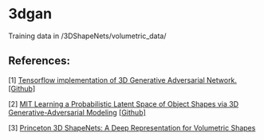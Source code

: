 # 3dgan
Training data in /3DShapeNets/volumetric_data/


## References:
[1]
[Tensorflow implementation of 3D Generative Adversarial Network.](https://meetshah1995.github.io/gan/deep-learning/tensorflow/visdom/2017/04/01/3d-generative-adverserial-networks-for-volume-classification-and-generation.html "")
[[Github]](https://github.com/meetshah1995/tf-3dgan "")


[2]
[MIT Learning a Probabilistic Latent Space of Object Shapes via 3D Generative-Adversarial Modeling](http://3dgan.csail.mit.edu "")
[[Github]](https://github.com/zck119/3dgan-release "")


[3]
[Princeton 3D ShapeNets: A Deep Representation for Volumetric Shapes](http://3dshapenets.cs.princeton.edu "")



